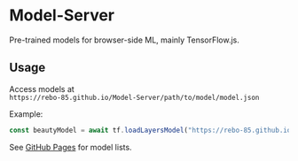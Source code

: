 # Model-Server

Pre-trained models for browser-side ML, mainly TensorFlow.js.

## Usage

Access models at  
`https://rebo-85.github.io/Model-Server/path/to/model/model.json`

Example:

```js
const beautyModel = await tf.loadLayersModel("https://rebo-85.github.io/Model-Server/beauty_predict/model.json");
```

See [GitHub Pages](https://rebo-85.github.io/Model-Server/) for model lists.
